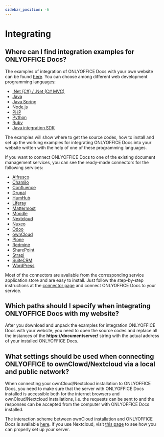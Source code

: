 ```yaml
---
sidebar_position: -6
---
```


# Integrating

## Where can I find integration examples for ONLYOFFICE Docs?

The examples of integration of ONLYOFFICE Docs with your own website can be found [here](../../get-started/language-specific-examples/language-specific-examples.md). You can choose among different web development programming languages:

- [.Net (C#) / .Net (C# MVC)](../../get-started/language-specific-examples/net-example.md)
- [Java](../../get-started/language-specific-examples/java-example.md)
- [Java Spring](../../get-started/language-specific-examples/java-spring-example.md)
- [Node.js](../../get-started/language-specific-examples/nodejs-example.md)
- [PHP](../../get-started/language-specific-examples/php-example.md)
- [Python](../../get-started/language-specific-examples/python-example.md)
- [Ruby](../../get-started/language-specific-examples/ruby-example.md)
- [Java integration SDK](../../get-started/language-specific-examples/java-integration-sdk.md)

The examples will show where to get the source codes, how to install and set up the working examples for integrating ONLYOFFICE Docs into your website written with the help of one of these programming languages.

If you want to connect ONLYOFFICE Docs to one of the existing document management services, you can see the ready-made connectors for the following services:

- [Alfresco](../../get-started/ready-to-use-connectors/alfresco-integration.md)
- [Chamilo](../../get-started/ready-to-use-connectors/chamilo-integration.md)
- [Confluence](../../get-started/ready-to-use-connectors/confluence-integration.md)
- [Drupal](../../get-started/ready-to-use-connectors/drupal-integration.md)
- [HumHub](../../get-started/ready-to-use-connectors/humhub-integration.md)
- [Liferay](../../get-started/ready-to-use-connectors/liferay-integration.md)
- [Mattermost](../../get-started/ready-to-use-connectors/mattermost-integration.md)
- [Moodle](../../get-started/ready-to-use-connectors/moodle-integration.md)
- [Nextcloud](../../get-started/ready-to-use-connectors/nextcloud-integration.md)
- [Nuxeo](../../get-started/ready-to-use-connectors/nuxeo-integration.md)
- [Odoo](../../get-started/ready-to-use-connectors/odoo-integration.md)
- [ownCloud](../../get-started/ready-to-use-connectors/owncloud-integration.md)
- [Plone](../../get-started/ready-to-use-connectors/plone-integration.md)
- [Redmine](../../get-started/ready-to-use-connectors/redmine-integration.md)
- [SharePoint](../../get-started/ready-to-use-connectors/sharepoint-integration.md)
- [Strapi](../../get-started/ready-to-use-connectors/strapi-integration.md)
- [SuiteCRM](../../get-started/ready-to-use-connectors/suitecrm-integration.md)
- [WordPress](../../get-started/ready-to-use-connectors/wordpress-integration.md)

Most of the connectors are available from the corresponding service application store and are easy to install. Just follow the step-by-step instructions at the [connector page](../../get-started/ready-to-use-connectors/nextcloud-integration.md) and connect ONLYOFFICE Docs to your service.

## Which paths should I specify when integrating ONLYOFFICE Docs with my website?

After you download and unpack the examples for integration ONLYOFFICE Docs with your website, you need to open the source codes and replace all the instances of the **https\://documentserver/** string with the actual address of your installed ONLYOFFICE Docs.

## What settings should be used when connecting ONLYOFFICE to ownClowd/Nextcloud via a local and public network?

When connecting your ownCloud/Nextcloud installation to ONLYOFFICE Docs, you need to make sure that the server with ONLYOFFICE Docs installed is accessible both for the internet browsers and ownCloud/Nextcloud installations, i.e. the requests can be sent to and the responses can be accepted from the computer with ONLYOFFICE Docs installed.

The interaction scheme between ownCloud installation and ONLYOFFICE Docs is available [here](../../get-started/ready-to-use-connectors/owncloud-integration.md#configuring-owncloud-onlyoffice-integration-app). If you use Nextcloud, visit [this page](../../get-started/ready-to-use-connectors/nextcloud-integration.md#configuring-nextcloud-onlyoffice-integration-app) to see how you can properly set up your server.
